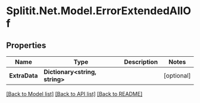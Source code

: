 
# Splitit.Net.Model.ErrorExtendedAllOf

## Properties

Name | Type | Description | Notes
------------ | ------------- | ------------- | -------------
**ExtraData** | **Dictionary&lt;string, string&gt;** |  | [optional] 

[[Back to Model list]](../README.md#documentation-for-models)
[[Back to API list]](../README.md#documentation-for-api-endpoints)
[[Back to README]](../README.md)

